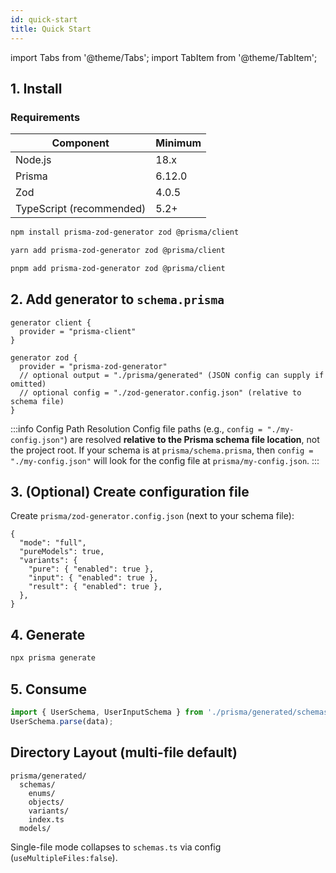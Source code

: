 ```yaml
---
id: quick-start
title: Quick Start
---
```


import Tabs from '@theme/Tabs';
import TabItem from '@theme/TabItem';

## 1. Install

### Requirements

| Component                | Minimum |
| ------------------------ | ------- |
| Node.js                  | 18.x    |
| Prisma                   | 6.12.0  |
| Zod                      | 4.0.5   |
| TypeScript (recommended) | 5.2+    |

<Tabs>
<TabItem value="npm" label="npm">

```bash
npm install prisma-zod-generator zod @prisma/client
```

</TabItem>
<TabItem value="yarn" label="yarn">

```bash
yarn add prisma-zod-generator zod @prisma/client
```

</TabItem>
<TabItem value="pnpm" label="pnpm">

```bash
pnpm add prisma-zod-generator zod @prisma/client
```

</TabItem>
</Tabs>

## 2. Add generator to `schema.prisma`

```prisma
generator client {
  provider = "prisma-client"
}

generator zod {
  provider = "prisma-zod-generator"
  // optional output = "./prisma/generated" (JSON config can supply if omitted)
  // optional config = "./zod-generator.config.json" (relative to schema file)
}
```

:::info Config Path Resolution
Config file paths (e.g., `config = "./my-config.json"`) are resolved **relative to the Prisma schema file location**, not the project root. If your schema is at `prisma/schema.prisma`, then `config = "./my-config.json"` will look for the config file at `prisma/my-config.json`.
:::

## 3. (Optional) Create configuration file

Create `prisma/zod-generator.config.json` (next to your schema file):

```jsonc
{
  "mode": "full",
  "pureModels": true,
  "variants": {
    "pure": { "enabled": true },
    "input": { "enabled": true },
    "result": { "enabled": true },
  },
}
```

## 4. Generate

```bash
npx prisma generate
```

## 5. Consume

```ts
import { UserSchema, UserInputSchema } from './prisma/generated/schemas';
UserSchema.parse(data);
```

## Directory Layout (multi-file default)

```
prisma/generated/
  schemas/
    enums/
    objects/
    variants/
    index.ts
  models/
```

Single-file mode collapses to `schemas.ts` via config (`useMultipleFiles:false`).
